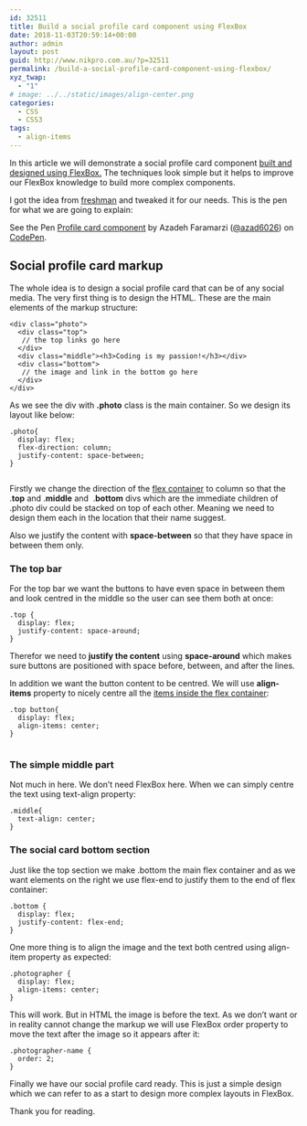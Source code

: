 ```yaml
---
id: 32511
title: Build a social profile card component using FlexBox
date: 2018-11-03T20:59:14+00:00
author: admin
layout: post
guid: http://www.nikpro.com.au/?p=32511
permalink: /build-a-social-profile-card-component-using-flexbox/
xyz_twap:
  - "1"
# image: ../../static/images/align-center.png
categories:
  - CSS
  - CSS3
tags:
  - align-items
---
```

In this article we will demonstrate a social profile card component [built and designed using FlexBox.](http://www.nikpro.com.au/a-felxbox-dice-as-an-example-of-different-flexbox-properties/) The techniques look simple but it helps to improve our FlexBox knowledge to build more complex components. 

I got the idea from <a href="https://freshman.tech/flexbox/" target="_blank" rel="noreferrer noopener">freshman</a> and tweaked it for our needs. This is the pen for what we are going to explain:

<p class="codepen" data-height="400" data-theme-id="0" data-slug-hash="XyWRVg" data-default-tab="css,result" data-user="azad6026" data-pen-title="Profile card component">
  See the Pen <a href="https://codepen.io/azad6026/pen/XyWRVg/">Profile card component</a> by Azadeh Faramarzi (<a href="https://codepen.io/azad6026">@azad6026</a>) on <a href="https://codepen.io">CodePen</a>.
</p>



## Social profile card markup

The whole idea is to design a social profile card that can be of any social media. The very first thing is to design the HTML. These are the main elements of the markup structure:


```
<div class="photo">
  <div class="top">
   // the top links go here
  </div>
  <div class="middle"><h3>Coding is my passion!</h3></div>
  <div class="bottom">
   // the image and link in the bottom go here
  </div>
</div>
```


As we see the div with **.photo** class is the main container. So we design its layout like below:


```
.photo{
  display: flex;
  flex-direction: column;
  justify-content: space-between;
}
```
<figure class="wp-block-image">

<img class="wp-image-32513" src="http://www.nikpro.com.aujustify.png" alt="" srcset="http://testgatsby.localjustify.png 512w, http://testgatsby.localjustify-300x163.png 300w" sizes="(max-width: 512px) 100vw, 512px" /> </figure> 

Firstly we change the direction of the [flex container](http://www.nikpro.com.au/create-a-simple-website-layout-using-flexbox/) to column so that the .**top** and .**middle** and  .**bottom** divs which are the immediate children of .photo div could be stacked on top of each other. Meaning we need to design them each in the location that their name suggest.

Also we justify the content with **space-between** so that they have space in between them only.

### The top bar

For the top bar we want the buttons to have even space in between them and look centred in the middle so the user can see them both at once:


```
.top {
  display: flex;
  justify-content: space-around;
}
```


Therefor we need to **justify the content** using **space-around** which makes sure buttons are positioned with space before, between, and after the lines.

In addition we want the button content to be centred. We will use **align-items** property to nicely centre all the [items inside the flex container](http://www.nikpro.com.au/flexbox-explained-in-a-simple-way-with-examples-part-2/):


```
.top button{
  display: flex;
  align-items: center;
}
```
<figure class="wp-block-image">

<img class="wp-image-32514" src="http://www.nikpro.com.aualign5.png" alt="" srcset="http://testgatsby.localalign5.png 687w, http://testgatsby.localalign5-300x104.png 300w" sizes="(max-width: 687px) 100vw, 687px" /> </figure> 

### The simple middle part

Not much in here. We don&#8217;t need FlexBox here. When we can simply centre the text using text-align property:


```
.middle{
  text-align: center;
}
```


### The social card bottom section

Just like the top section we make .bottom the main flex container and as we want elements on the right we use flex-end to justify them to the end of flex container:


```
.bottom {
  display: flex;
  justify-content: flex-end;
}
```


One more thing is to align the image and the text both centred using align-item property as expected:


```
.photographer {
  display: flex;
  align-items: center;
}
```


This will work. But in HTML the image is before the text. As we don&#8217;t want or in reality cannot change the markup we will use FlexBox order property to move the text after the image so it appears after it:


```
.photographer-name {
  order: 2;
}
```


Finally we have our social profile card ready. This is just a simple design which we can refer to as a start to design more complex layouts in FlexBox.

Thank you for reading.
